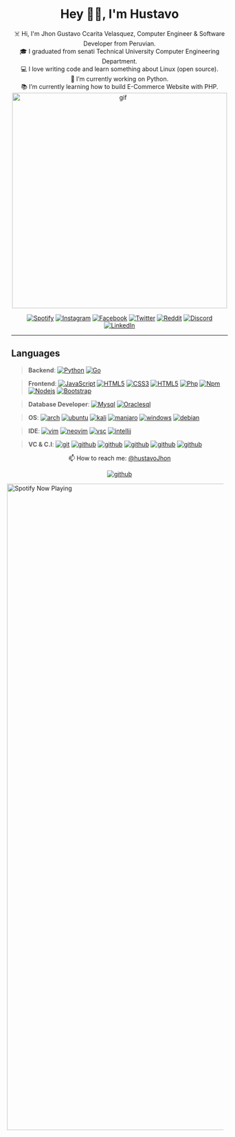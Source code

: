 <h1 align="center">Hey 👋🏽, I'm Hustavo</h1>
<div align="center">
    <span>
        ☠️ Hi, I'm Jhon Gustavo Ccarita Velasquez, Computer Engineer & Software Developer from Peruvian. <br>
        🎓 I graduated from senati Technical University Computer Engineering Department. <br>
        💻 I love writing code and learn something about Linux (open source). <br>
            🔬 I’m currently working on Python. <br>
        📚 I’m currently learning how to build E-Commerce Website with PHP. <br>
    </span>

<img  alt="gif" width="500px" src="https://i.postimg.cc/ZRtPHmt3/68747470733a2f2f6d656469612e67697068792e636f6d2f6d656469612f57556c706c634d704f43456d5447427442572f67.gif" />
</div>

  
<div align="center">
    
[![Spotify](https://img.shields.io/badge/-SPOTIFY-1ED760?style=for-the-badge&logo=spotify&logoColor=white&link=https://github.com/hustavoJhon)](https://open.spotify.com/user/31uolwi7gtcly3byvfewmnrgo7pq?si=70d5793f89b64952)
[![Instagram](https://img.shields.io/badge/-instagram-D62E84?style=for-the-badge&logo=instagram&logoColor=white&link=https://github.com/hustavoJhon)](https://www.instagram.com/hustavjhon/)
[![Facebook](https://img.shields.io/badge/-facebook-1977F2?style=for-the-badge&logo=facebook&logoColor=white&link=https://github.com/hustavoJhon)](https://www.facebook.com/profile.php?id=100077200448864)
[![Twitter](https://img.shields.io/badge/-twitter-1CA1F1?style=for-the-badge&logo=twitter&logoColor=white&link=https://github.com/hustavoJhon)](https://twitter.com/hustavoJhon)
[![Reddit](https://img.shields.io/badge/-reddit-FD3200?style=for-the-badge&logo=reddit&logoColor=white&link=https://github.com/hustavoJhon)](https://www.reddit.com/user/hustav01)
[![Discord](https://img.shields.io/badge/-CampHack-23272C?style=for-the-badge&logo=discord&logoColor=7188DB&link=https://github.com/hustavoJhon)](https://discord.gg/yNRKn29Rew)
[![LinkedIn](https://img.shields.io/badge/-linkedin-white?style=for-the-badge&logo=linkedin&logoColor=016293&link=https://github.com/hustavoJhon)](https://www.linkedin.com/in/gustavo-jhon-31b549236/)


</div>

----
<div align="left">

## Languages 

> __Backend__:
    [![Python](https://img.shields.io/badge/-black?style=flat&logo=python&logoColor=3A70A0&link=https://github.com/hustavoJhon)](https://github.com/hustavoJhon)
    [![Go](https://img.shields.io/badge/-black?style=flat&logo=go&logoColor=00AAD7&link=https://github.com/hustavoJhon)](https://github.com/hustavoJhon) 

> __Frontend__:
    [![JavaScript](https://img.shields.io/badge/-black?style=flat&logo=javascript&link=https://github.com/hustavojhon)](https://github.com/hsutavojhon) 
    [![HTML5](https://img.shields.io/badge/-black?style=flat&logo=html5&logoColor=E44D25&link=https://github.com/Quananhle/Full-Stack-in-Django)](https://github.com/hustavoJhon) 
    [![CSS3](https://img.shields.io/badge/-black?style=flat&logo=css3&logoColor=1573B5&link=https://github.com/hustavojhon)](https://github.com/hustavoJhon) 
    [![HTML5](https://img.shields.io/badge/-black?style=flat&logo=markdown&logoColor=white&link=https://github.com/Quananhle/Full-Stack-in-Django)](https://github.com/hustavoJhon) 
     [![Php](https://img.shields.io/badge/-black?style=flat&logo=php&logoColor=blue&link=https://github.com/)](https://github.com/hustavojhon) 
    [![Npm](https://img.shields.io/badge/-black?style=flat&logo=npm&logoColor=green&link=https://github.com/)](https://github.com/hustavojhon) 
    [![Nodejs](https://img.shields.io/badge/-black?style=flat&logo=node.js&logoColor=green&link=https://github.com/)](https://github.com/hustavoJhon) 
    [![Bootstrap](https://img.shields.io/badge/-black?style=flat&logo=bootstrap&logoColor=8653D4&link=https://github.com/)](https://github.com/hustavojhon) 
  
> __Database Developer__:
    [![Mysql](https://img.shields.io/badge/-black?style=flat&logo=mysql&logoColor=white&link=https://github.com/)](https://github.com/hustavojhon) 
    [![Oraclesql](https://img.shields.io/badge/-black?style=flat&logo=oracle&logoColor=red&link=https://github.com/)](https://github.com/hustavojhon)

> __OS__:
    [![arch](https://img.shields.io/badge/-black?style=flat&logo=archlinux&logoColor=1794D2&link=https://github.com/)](https://github.com/hustavojhon)
    [![ubuntu](https://img.shields.io/badge/-black?style=flat&logo=ubuntu&logoColor=E0480E&link=https://github.com/)](https://github.com/hustavojhon)
    [![kali](https://img.shields.io/badge/-black?style=flat&logo=kalilinux&logoColor=white&link=https://github.com/)](https://github.com/hustavojhon)
    [![manjaro](https://img.shields.io/badge/-black?style=flat&logo=manjaro&logoColor=34BF5C&link=https://github.com/)](https://github.com/hustavojhon)
    [![windows](https://img.shields.io/badge/-black?style=flat&logo=windows&logoColor=1EACFF&link=https://github.com/)](https://github.com/hustavojhon)
    [![debian](https://img.shields.io/badge/-black?style=flat&logo=debian&logoColor=DB0851&link=https://github.com/)](https://github.com/hustavojhon)

> __IDE__:
    [![vim](https://img.shields.io/badge/-black?style=flat&logo=vim&logoColor=1A9540&link=https://github.com/)](https://github.com/hustavojhon)
    [![neovim](https://img.shields.io/badge/-black?style=flat&logo=neovim&logoColor=5D9E35&link=https://github.com/)](https://github.com/hustavojhon)
    [![vsc](https://img.shields.io/badge/-black?style=flat&logo=visualstudiocode&logoColor=218CD5&link=https://github.com/)](https://github.com/hustavojhon)
    [![intellij](https://img.shields.io/badge/-black?style=flat&logo=intellijidea&logoColor=white&link=https://github.com/)](https://github.com/hustavojhon)

> __VC & C.I__:
    [![git](https://img.shields.io/badge/-black?style=flat&logo=git&logoColor=F15233&link=https://github.com/)](https://github.com/hustavojhon) 
    [![github](https://img.shields.io/badge/-black?style=flat&logo=github&logoColor=white&link=https://github.com/)](https://github.com/hustavojhon) 
    [![github](https://img.shields.io/badge/-black?style=flat&logo=linux&logoColor=white&link=https://bash.com/)](https://github.com/hustavojhon) 
    [![github](https://img.shields.io/badge/-black?style=flat&logo=shell&logoColor=white&link=https://bash.com/)](https://github.com/hustavojhon) 
    [![github](https://img.shields.io/badge/-black?style=flat&logo=powershell&logoColor=white&link=https://bash.com/)](https://github.com/hustavojhon) 
    [![github](https://img.shields.io/badge/-black?style=flat&logo=iterm2&logoColor=white&link=https://bash.com/)](https://github.com/hustavojhon)
    
    
</div>
    
<div align="center">
    📫 How to reach me: <a href="mailto:hustavojhon@gmail.com">@hustavoJhon</a>

[![github](https://img.shields.io/badge/-gmail-white?style=flat-square&logo=gmail&logoColor=D64D40&link=https://github.com/)](hustavoJhon@gmail.com) 

</div>

<p align="center">

[<img src="https://spotify-now-playing.satyu.vercel.app/api/spotify-playing" alt="Spotify Now Playing" width="1500" style="float: right; margin-right: 10px;" />](https://open.spotify.com/user/djehel041cfyz8fyrsqpnoftn)

</p>

